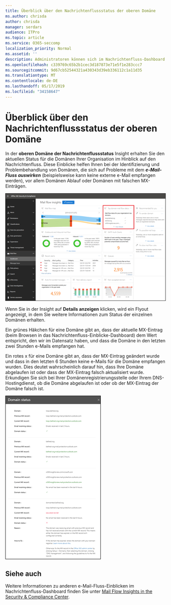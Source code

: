```yaml
---
title: Überblick über den Nachrichtenflussstatus der oberen Domäne
ms.author: chrisda
author: chrisda
manager: serdars
audience: ITPro
ms.topic: article
ms.service: O365-seccomp
localization_priority: Normal
ms.assetid: ''
description: Administratoren können sich im Nachrichtenfluss-Dashboard im Security & Compliance Center über den Nachrichtenflussstatus "Top Domain" informieren.
ms.openlocfilehash: c339769c65b2b1cec3d187873e71e5f1e283ccc7
ms.sourcegitcommit: 9d67cb52544321a430343d39eb336112c1a11d35
ms.translationtype: MT
ms.contentlocale: de-DE
ms.lasthandoff: 05/17/2019
ms.locfileid: "34158647"
---
```

# <a name="top-domain-mail-flow-status-insight"></a>Überblick über den Nachrichtenflussstatus der oberen Domäne

In der **oberen Domäne der Nachrichtenflussstatus** Insight erhalten Sie den aktuellen Status für die Domänen Ihrer Organisation im Hinblick auf den Nachrichtenfluss. Diese Einblicke helfen Ihnen bei der Identifizierung und Problembehandlung von Domänen, die sich auf Probleme mit dem ***e-Mail-Fluss auswirken*** (beispielsweise kann keine externe e-Mail empfangen werden), vor allem Domänen Ablauf oder Domänen mit falschen MX-Einträgen.

![Der obere Domänen Fluss Status – Einblicke im Nachrichtenfluss-Dashboard im Security & Compliance Center](media/domain-mail-flow-status-selected.png)

Wenn Sie in der Insight auf **Details anzeigen** klicken, wird ein Flyout angezeigt, in dem Sie weitere Informationen zum Status der einzelnen Domänen erhalten.

Ein grünes Häkchen für eine Domäne gibt an, dass der aktuelle MX-Eintrag (beim Browsen in das Nachrichtenfluss-Einblicke-Dashboard) dem Wert entspricht, den wir im Datensatz haben, und dass die Domäne in den letzten zwei Stunden e-Mails empfangen hat.

Ein rotes x für eine Domäne gibt an, dass der MX-Eintrag geändert wurde und dass in den letzten 6 Stunden keine e-Mails für die Domäne empfangen wurden. Dies deutet wahrscheinlich darauf hin, dass Ihre Domäne abgelaufen ist oder dass der MX-Eintrag falsch aktualisiert wurde. Erkundigen Sie sich bei Ihrer Domänenregistrierungsstelle oder Ihrem DNS-Hostingdienst, ob die Domäne abgelaufen ist oder ob der MX-Eintrag der Domäne falsch ist.

![Das Detail-Flyout im oberen Bereich der Domänen-Flow-Status Einblicke](media/domain-mail-flow-status-flyout.png)

## <a name="see-also"></a>Siehe auch

Weitere Informationen zu anderen e-Mail-Fluss-Einblicken im Nachrichtenfluss-Dashboard finden Sie unter [Mail Flow Insights in the Security & Compliance Center](mail-flow-insights-v2.md).
